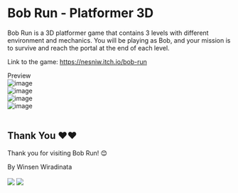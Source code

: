 # Bob Run - Platformer 3D

Bob Run is a 3D platformer game that contains 3 levels with different environment and mechanics. You will be playing as Bob, and your mission is to survive and reach the portal at the end of each level.

Link to the game: https://nesniw.itch.io/bob-run

Preview <br>
![image](https://github.com/user-attachments/assets/b255cadf-a0cc-4fa3-9c30-fb6367a29fac) <br>
![image](https://github.com/user-attachments/assets/7388afa0-e47f-44b3-996b-816f70226a4d) <br>
![image](https://github.com/user-attachments/assets/7ab8df9f-97de-478c-9484-46af58c37dbc) <br>
![image](https://github.com/user-attachments/assets/75b4754f-fda6-48ff-a0f4-18eb0b63047b) <br> <br>

## Thank You ❤❤

Thank you for visiting Bob Run! 😊

By Winsen Wiradinata <br> <br>
<a href="https://www.linkedin.com/in/winsen-wiradinata/"><img src="https://img.shields.io/badge/-Winsen%20Wiradinata-0077B5?style=flat&logo=Linkedin&logoColor=white"/></a>
<a href="mailto:winsenwiradinata@gmail.com"><img src="https://img.shields.io/badge/-winsenwiradinata@gmail.com-D14836?style=flat&logo=Gmail&logoColor=white"/></a>

